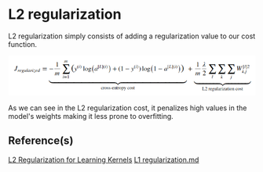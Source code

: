 # L2 regularization

L2 regularization simply consists of adding a regularization value to our cost function.

![l2](docs/L2Cost.png)

As we can see in the L2 regularization cost, it penalizes high values in the model's weights making it less
prone to overfitting.

## Reference(s)
[L2 Regularization for Learning Kernels](https://arxiv.org/abs/1205.2653)
[L1 regularization.md](L1%20Regularization.md)